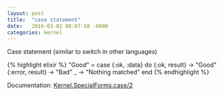 ```yaml
---
layout: post
title:  "case statement"
date:   2016-03-01 08:07:58 -0600
categories: kernel
---
```

Case statement (similar to switch in other languages)

{% highlight elixir %}
"Good" = case {:ok, :data} do
              {:ok, result} -> "Good"
           {:error, result} -> "Bad"
                         _ -> "Nothing matched"
         end
{% endhighlight %}

Documentation: [Kernel.SpecialForms.case/2](http://elixir-lang.org/docs/stable/elixir/Kernel.SpecialForms.html#case/2)
